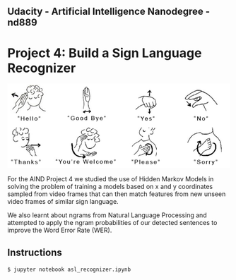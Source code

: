 ## Udacity - Artificial Intelligence Nanodegree - nd889

# Project 4: Build a Sign Language Recognizer

![Sign Language](img/sign_language.jpg)

For the AIND Project 4 we studied the use of Hidden Markov Models in solving the problem of training a models based on x and y coordinates sampled from video frames that can then match features from new unseen video frames of similar sign language.

We also learnt about ngrams from Natural Language Processing and attempted to apply the ngram probabilities of our detected sentences to improve the Word Error Rate (WER).

## Instructions
```
$ jupyter notebook asl_recognizer.ipynb
```